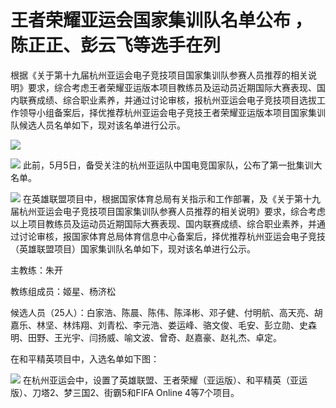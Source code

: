 # 王者荣耀亚运会国家集训队名单公布 ，陈正正、彭云飞等选手在列

根据《关于第十九届杭州亚运会电子竞技项目国家集训队参赛人员推荐的相关说明》要求，综合考虑王者荣耀亚运版本项目教练员及运动员近期国际大赛表现、国内联赛成绩、综合职业素养，并通过讨论审核，报杭州亚运会电子竞技项目选拔工作领导小组备案后，择优推荐杭州亚运会电子竞技王者荣耀亚运版本项目国家集训队候选人员名单如下，现对该名单进行公示。

![](https://inews.gtimg.com/om_bt/O44hLAffdbrKy2ZRVw73zCIzKpQmS_Nlm0nU9HgpNuQWcAA/0)

![](https://inews.gtimg.com/om_bt/O-xlrC6UzR0CNIAUplFD0j91NlMCgmYkryitG3Mr_6lckAA/1000)
此前，5月5日，备受关注的杭州亚运队中国电竞国家队，公布了第一批集训大名单。

![](https://inews.gtimg.com/om_bt/OCdL4g9coiZL1SDx5XuXKwzCiK2ZTdu4CNKLOjeAdXI5cAA/1000)
在英雄联盟项目中，根据国家体育总局有关指示和工作部署，及《关于第十九届杭州亚运会电子竞技项目国家集训队参赛人员推荐的相关说明》要求，综合考虑以上项目教练员及运动员近期国际大赛表现、国内联赛成绩、综合职业素养，并通过讨论审核，报国家体育总局体育信息中心备案后，择优推荐杭州亚运会电子竞技（英雄联盟项目）国家集训队名单如下，现对该名单进行公示。

主教练：朱开

教练组成员：姬星、杨济松

候选人员（25人）：白家浩、陈晨、陈伟、陈泽彬、邓子健、付明航、高天亮、胡嘉乐、林坚、林炜翔、刘青松、李元浩、娄运峰、骆文俊、毛安、彭立勋、史森明、田野、王光宇、闫扬威、喻文波、曾奇、赵嘉豪、赵礼杰、卓定。

在和平精英项目中，入选名单如下图：

![](https://inews.gtimg.com/om_bt/Ol97E_nHzF4-CMwTtKTd5RvpsgHYkGyC-SWB_unZrPQlsAA/1000)
在杭州亚运会中，设置了英雄联盟、王者荣耀（亚运版）、和平精英（亚运版）、刀塔2、梦三国2、街霸5和FIFA Online 4等7个项目。

